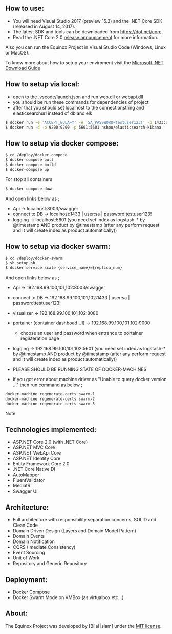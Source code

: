 ## How to use:
- You will need Visual Studio 2017 (preview 15.3) and the .NET Core SDK (released in August 14, 2017).
- The latest SDK and tools can be downloaded from https://dot.net/core. 
- Read the .NET Core 2.0 [release announcement](https://blogs.msdn.microsoft.com/dotnet/2017/08/14/announcing-net-core-2-0/) for more information.

Also you can run the Equinox Project in Visual Studio Code (Windows, Linux or MacOS).

To know more about how to setup your enviroment visit the [Microsoft .NET Download Guide](https://www.microsoft.com/net/download)

## How to setup via local:

- open to the .vscode/launch.json and run web.dll or webapi.dll
- you should be run these commands for dependencies of project
- after that you should set localhost to the connectionstring and elasticsearchurl instead of db and elk

```sh
$ docker run -e 'ACCEPT_EULA=Y' -e 'SA_PASSWORD=testuser123!' -p 1433:1433 -d ninjafx/eq-database:latest
$ docker run -d -p 9200:9200 -p 5601:5601 nshou/elasticsearch-kibana 
```


## How to setup via docker compose:

```sh
$ cd /deploy/docker-compose
$ docker-compose pull
$ docker-compose build
$ docker-compose up
```
For stop all containers
```sh
$ docker-compose down
```


And open links below as ;
- Api -> localhost:8003/swagger
- connect to DB -> localhost:1433 | user:sa | password:testuser123!
- logging -> localhost:5601 (you need set index as logstash-* by @timestamp AND product by @timestamp (after any perform request and It will create index as product automatically))

## How to setup via docker swarm:

```sh
$ cd /deploy/docker-swarm
$ sh setup.sh
$ docker service scale {service_name}={replica_num}
```
And open links below as ;
- Api -> 192.168.99.100,101,102:8003/swagger
- connect to DB -> 192.168.99.100,101,102:1433 | user:sa | password:testuser123!
- visualizer -> 192.168.99.100,101,102:8080
- portainer (container dashboad UI) -> 192.168.99.100,101,102:9000
    - choose an user and password when entrance to portainer registeration page
- logging -> 192.168.99.100,101,102:5601 (you need set index as logstash-* by @timestamp AND product by @timestamp (after any perform request and It will create index as product automatically))

- PLEASE SHOULD BE RUNNING STATE OF DOCKER-MACHINES
- if you got error about machine driver as "Unable to query docker version ..." then run command as below ;

```sh
docker-machine regenerate-certs swarm-1
docker-machine regenerate-certs swarm-2
docker-machine regenerate-certs swarm-3
```

Note:

## Technologies implemented:

- ASP.NET Core 2.0 (with .NET Core)
 - ASP.NET MVC Core 
 - ASP.NET WebApi Core
 - ASP.NET Identity Core
- Entity Framework Core 2.0
- .NET Core Native DI
- AutoMapper
- FluentValidator
- MediatR
- Swagger UI

## Architecture:

- Full architecture with responsibility separation concerns, SOLID and Clean Code
- Domain Driven Design (Layers and Domain Model Pattern)
- Domain Events
- Domain Notification
- CQRS (Imediate Consistency)
- Event Sourcing
- Unit of Work
- Repository and Generic Repository

## Deployment:
- Docker Compose
- Docker Swarm Mode on VMBox (as virtualbox etc...)

## About:
The Equinox Project was developed by [Bilal İslam] under the [MIT license](LICENSE).
